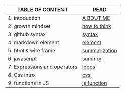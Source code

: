 | TABLE OF CONTENT |  READ                          |
| ---               | ---              |                              
| 1. intoduction              | [A BOUT ME](https://ehab-ahma.github.io/reading-note/intro)    |        
| 2. growth mindset| [how to think](https://ehab-ahma.github.io/reading-note/mindset)  |                 
| 3. github syntax | [syntax](https://ehab-ahma.github.io/reading-note/github)   |
| 4. markdown element |[element](https://ehab-ahma.github.io/reading-note/markdown) |
| 5. html & wire frame | [summarization](https://ehab-ahma.github.io/reading-note/sum)      |
| 6. javascript | [summry](https://ehab-ahma.github.io/reading-note/reading04)|
| 7. Expressions and operators | [loops](https://ehab-ahma.github.io/reading-note/loops)    |
| 8. Css intro | [css](https://ehab-ahma.github.io/reading-note/css) |
| 9. functions in JS     |    [js function](https://ehab-ahma.github.io/reading-note/jsfunction)   |

